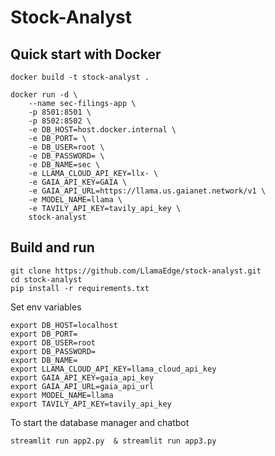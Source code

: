 # Stock-Analyst

## Quick start with Docker

```
docker build -t stock-analyst .

docker run -d \
    --name sec-filings-app \
    -p 8501:8501 \
    -p 8502:8502 \
    -e DB_HOST=host.docker.internal \
    -e DB_PORT= \
    -e DB_USER=root \
    -e DB_PASSWORD= \
    -e DB_NAME=sec \
    -e LLAMA_CLOUD_API_KEY=llx- \
    -e GAIA_API_KEY=GAIA \
    -e GAIA_API_URL=https://llama.us.gaianet.network/v1 \
    -e MODEL_NAME=llama \
    -e TAVILY_API_KEY=tavily_api_key \
    stock-analyst
```

## Build and run 

```
git clone https://github.com/LlamaEdge/stock-analyst.git
cd stock-analyst
pip install -r requirements.txt
```

Set env variables

```
export DB_HOST=localhost
export DB_PORT=
export DB_USER=root
export DB_PASSWORD=
export DB_NAME=
export LLAMA_CLOUD_API_KEY=llama_cloud_api_key
export GAIA_API_KEY=gaia_api_key
export GAIA_API_URL=gaia_api_url
export MODEL_NAME=llama
export TAVILY_API_KEY=tavily_api_key
```

To start the database manager and chatbot 

```
streamlit run app2.py  & streamlit run app3.py 
```
